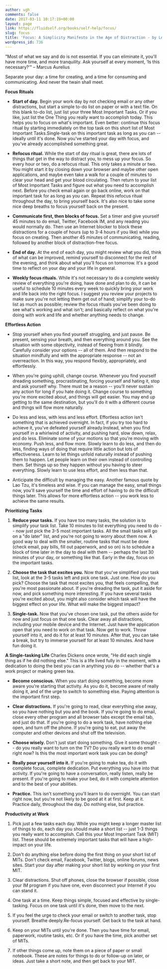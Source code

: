 ```yaml
---
author: ugh
comments: false
date: 2017-03-11 10:17:19+00:00
layout: page
link: https://fluidself.org/books/self-help/focus/
slug: focus
title: 'Focus: A Simplicity Manifesto in the Age of Distraction - by Leo Babauta'
wordpress_id: 736
---
```


"Most of what we say and do is not essential. If you can eliminate it, you'll have more time, and more tranquility. Ask yourself at every moment, ‘Is this necessary?‘" 
– Marcus Aurelius
 
Separate your day: a time for creating, and a time for consuming and communicating. And never the twain shall meet.
 
**Focus Rituals**



	
  * **Start of day.** Begin your work day by not checking email or any other distractions, but start a simple to-do list on paper or with a text file. On this blank to-do list, just list your three Most Important Tasks. Or if you like, just list the One Thing you really want to accomplish today. This helps you to focus on what's important. Even better: continue this focus ritual by starting immediately on the top task on this short list of Most Important Tasks.Single-task on this important task as long as you can -- ideally until it's done. Now you've started your day with focus, and you've already accomplished something great.


	
  * **Refocus ritual.** While the start of day ritual is great, there are lots of things that get in the way to distract you, to mess up your focus. So every hour or two, do a refocus ritual. This only takes a minute or two. You might start it by closing down your browser and maybe other open applications, and maybe even take a walk for a couple of minutes to clear your head and get your blood circulating. Then return to your list of Most Important Tasks and figure out what you need to accomplish next. Before you check email again or go back online, work on that important task for as long as you can. Repeat this refocus ritual throughout the day, to bring yourself back. It's also nice to take some nice deep breaths to focus yourself back on the present.


	
  * **Communicate first, then blocks of focus.** Set a timer and give yourself 45 minutes to do email, Twitter, Facebook IM, and any reading you would normally do. Then use an Internet blocker to block these distractions for a couple of hours (up to 3-4 hours if you like) while you focus on creating. Then another 45 minutes of communicating, reading, followed by another block of distraction-free focus.


	
  * **End of day.** At the end of each day, you might review what you did, think of what can be improved, remind yourself to disconnect for the rest of the evening, and think about what you'll focus on tomorrow. It's a good time to reflect on your day and your life in general.


	
  * **Weekly focus rituals.** While it's not necessary to do a complete weekly review of everything you're doing, have done and plan to do, it can be useful to schedule 10 minutes every week to quickly bring your work and life back into the right focus. I suggest you review your projects to make sure you're not letting them get out of hand; simplify your to-do list as much as possible; review the focus rituals you've been doing to see what's working and what isn't; and basically reflect on what you're doing with work and life and whether anything needs to change.


 
**Effortless Action**



	
  * Stop yourself when you find yourself struggling, and just pause. Be present, sensing your breath, and then everything around you. See the situation with some objectivity, instead of fleeing from it blindly. Carefully consider your options -- all of them. And then respond to the situation mindfully and with the appropriate response -- not an overreaction. In this way, you respond flexibly, appropriately, and effortlessly.


	
  * When you're going uphill, change course. Whenever you find yourself dreading something, procrastinating, forcing yourself and hating it, stop and ask yourself why. There must be a reason -- you'll never sustain any action for long if you hate doing it. Change course to something you're more excited about, and things will get easier. You may end up getting to the same destination, but you'll do it with a different course and things will flow more naturally.


	
  * Do less and less, with less and less effort. Effortless action isn't something that is achieved overnight. In fact, if you try too hard to achieve it, you've defeated yourself already.Instead, when you find yourself in a whirlwind of activity, and pushing hard, slow down, relax, and do less. Eliminate some of your motions so that you're moving with economy. Push less, and flow more. Slowly learn to do less, and then do less, finding ways of doing that require little action but lots of effectiveness. Learn to let things unfold naturally instead of pushing them to happen. Let people learn on their own instead of controlling them. Set things up so they happen without you having to steer everything. Slowly learn to use less effort, and then less than that.


	
  * Anticipate the difficult by managing the easy. Another famous quote by Lao Tzu, it's timeless and wise. If you can manage the easy, small things now, you'll save yourself the time and effort of having to do the difficult things later. This allows for more effortless action -- you work less to achieve the same results.


 
**Prioritizing Tasks**



	
  1. **Reduce your tasks.** If you have too many tasks, the solution is to simplify your task list. Take 10 minutes to list everything you need to do -- now just pick the 3-5 most important tasks. All the small tasks will go on a "do later" list, and you're not going to worry about them now. A good way to deal with the smaller, routine tasks that must be done (check email, pay bills, fill out paperwork, and so on) is to schedule a block of time later in the day to deal with them -- perhaps the last 30 minutes of your day, or something like that. Early in the day, focus on the important tasks.


	
  2. **Choose the task that excites you.** Now that you've simplified your task list, look at the 3-5 tasks left and pick one task. Just one. How do you pick? Choose the task that most excites you, that feels compelling, that you're most passionate about. If you're dreading the task, put it aside for now, and pick something more interesting. If you have several tasks you're excited about, you might also consider which task will have the biggest effect on your life. What will make the biggest impact?


	
  3. **Single-task.** Now that you've chosen one task, put the others aside for now and just focus on that one task. Clear away all distractions, including your mobile device and the Internet. Just have the application open that you need to work on that task. Now get to work. Throw yourself into it, and do it for at least 10 minutes. After that, you can take a break, but try to immerse yourself for at least 10 minutes. And have fun doing it.


 
**A Single-tasking Life**
Charles Dickens once wrote, "He did each single thing as if he did nothing else." This is a life lived fully in the moment, with a dedication to doing the best you can in anything you do -- whether that's a work project or making green tea.



	
  * **Become conscious.** When you start doing something, become more aware you're starting that activity. As you do it, become aware of really doing it, and of the urge to switch to something else. Paying attention is the important first step.


	
  * **Clear distractions.** If you're going to read, clear everything else away, so you have nothing but you and the book. If you're going to do email, close every other program and all browser tabs except the email tab, and just do that. If you're going to do a work task, have nothing else open, and turn off the phone. If you're going to eat, put away the computer and other devices and shut off the television.


	
  * **Choose wisely.** Don't just start doing something. Give it some thought -- do you really want to turn on the TV? Do you really want to do email right now? Is this the most important work task you can be doing?


	
  * **Really pour yourself into it.** If you're going to make tea, do it with complete focus, complete dedication. Put everything you have into that activity. If you're going to have a conversation, really listen, really be present. If you're going to make your bed, do it with complete attention and to the best of your abilities.


	
  * **Practice.** This isn't something you'll learn to do overnight. You can start right now, but you're not likely to be good at it at first. Keep at it. Practice daily, throughout the day. Do nothing else, but practice.


 
**Productivity at Work**



	
  1. Pick just a few tasks each day. While you might keep a longer master list of things to do, each day you should make a short list -- just 1-3 things you really want to accomplish. Call this your Most Important Task (MIT) list. These should be extremely important tasks that will have a high-impact on your life.


	
  2. Don't do anything else before doing the first thing on your short list of MITs. Don't check email, Facebook, Twitter, blogs, online forums, news sites. Start your day after making your short list by working on your first MIT.


	
  3. Clear distractions. Shut off phones, close the browser if possible, close your IM program if you have one, even disconnect your Internet if you can stand it.


	
  4. One task at a time. Keep things simple, focused and effective by single-tasking. Focus on one task until it's done, then move to the next.


	
  5. If you feel the urge to check your email or switch to another task, stop yourself. Breathe deeply.Re-focus yourself. Get back to the task at hand.


	
  6. Keep on your MITs until you're done. Then you have time for email, paperwork, routine tasks, etc. Or if you have the time, pick another set of MITs.


	
  7. If other things come up, note them on a piece of paper or small notebook. These are notes for things to do or follow-up on later, or ideas. Just take a short note, and then get back to your MIT.


